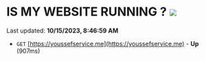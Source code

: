 # IS MY WEBSITE RUNNING ? [![](https://img.shields.io/static/v1?label=Sponsor&message=%E2%9D%A4&logo=GitHub&color=%23fe8e86)](https://github.com/sponsors/<username>)

Last updated: **10/15/2023, 8:46:59 AM**

- `GET` [https://youssefservice.me](https://youssefservice.me) - **Up** (907ms)
